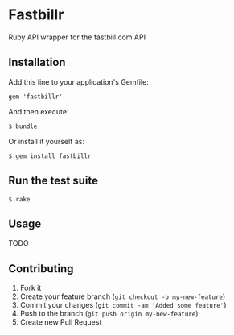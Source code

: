 # Fastbillr

Ruby API wrapper for the fastbill.com API

## Installation

Add this line to your application's Gemfile:

    gem 'fastbillr'

And then execute:

    $ bundle

Or install it yourself as:

    $ gem install fastbillr

## Run the test suite

    $ rake

## Usage

TODO

## Contributing

1. Fork it
2. Create your feature branch (`git checkout -b my-new-feature`)
3. Commit your changes (`git commit -am 'Added some feature'`)
4. Push to the branch (`git push origin my-new-feature`)
5. Create new Pull Request
